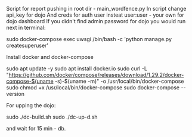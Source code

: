 Script for report pushing in root dir - main_wordfence.py
In script change api_key for dojo
And creds for auth user insteat user:user - your own for dojo dashboard
If you didn't find admin password for dojo you would run next in terminal:

sudo docker-compose exec uwsgi /bin/bash -c 'python manage.py createsuperuser'


Install docker and docker-compose

sudo apt update -y
sudo apt install docker.io
sudo curl -L "https://github.com/docker/compose/releases/download/1.29.2/docker-compose-$(uname -s)-$(uname -m)" -o /usr/local/bin/docker-compose
sudo chmod +x /usr/local/bin/docker-compose
sudo docker-compose --version

For upping the dojo:

sudo ./dc-build.sh
sudo ./dc-up-d.sh

and wait for 15 min - db.
